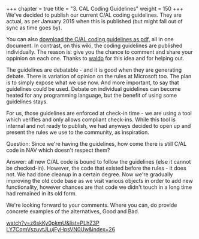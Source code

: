 +++
chapter = true
title = "3. CAL Coding Guidelines"
weight = 150
+++
We've decided to publish our current C/AL coding guidelines. They are actual, as per January 2015 when this is published (but might fall out of sync as time goes by). 

You can also [download the C/AL coding guidelines as pdf,][anchor0] all in one document. In contrast, on this wiki, the coding guidelines are published individually. The reason is: give you the chance to comment and share your oppinion on each one. Thanks to [waldo][anchor1] for this idea and for helping out.

The guidelines are debatable - and it is good when they are generating debate. There is variation of opinion on the rules at Microsoft too. The plan is to simply expose what we use now. And more important, to say that guidelines could be used. Debate on individual guidelines can become heated for any programming language, but the benefit of using some guidelines stays.

For us, those guidelines are enforced at check-in time - we are using a tool which verifies and only allows compliant check-ins. While this tool is internal and not ready to publish, we had anyways decided to open up and present the rules we use to the community, as inspiration. 

Question: Since we're having the guidelines, how come there is still C/AL code in NAV which doesn't respect them?

Answer: all new C/AL code is bound to follow the guidelines (else it cannot be checked-in). However, the code that existed before the rules - it does not. We had done cleanup in a certain degree. Now we're gradually improving the old code base as we visit various objects in order to add new functionality, however chances are that code we didn't touch in a long time had remained in its old form.

We're looking forward to your comments. Where you can, do provide concrete examples of the alternatives, Good and Bad.

[watch?v=z6skKy0pkmU&list=PLhZ3P LY7CqmVszuvtJLujFyHpsVN0Uw&index=26][anchor2]



[anchor0]: https://blogs.msdn.microsoft.com/nav/2015/01/09/cal-coding-guidelines-used-at-microsoft-development-center-copenhagen "download the C/AL coding guidelines as pdf"
[anchor1]: /members/waldo/default.aspx "waldo"
[anchor2]: https://www.youtube.com/watch?v=z6skKy0pkmU&list=PLhZ3P-LY7CqmVszuvtJLujFyHpsVN0U_w&index=26
